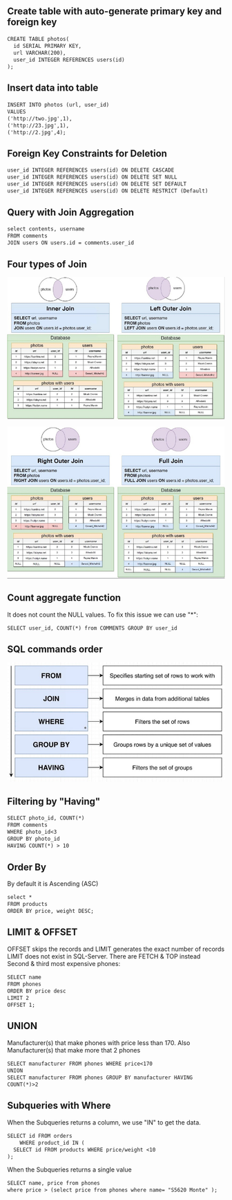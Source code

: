 ## Create table with auto-generate primary key and foreign key
    CREATE TABLE photos(
      id SERIAL PRIMARY KEY,
      url VARCHAR(200),
      user_id INTEGER REFERENCES users(id)
    );
    
## Insert data into table
    INSERT INTO photos (url, user_id)
    VALUES
    ('http://two.jpg',1),
    ('http://23.jpg',1),
    ('http://2.jpg',4);
    
## Foreign Key Constraints for Deletion
    user_id INTEGER REFERENCES users(id) ON DELETE CASCADE
    user_id INTEGER REFERENCES users(id) ON DELETE SET NULL
    user_id INTEGER REFERENCES users(id) ON DELETE SET DEFAULT
    user_id INTEGER REFERENCES users(id) ON DELETE RESTRICT (Default)
    
## Query with Join Aggregation   
    select contents, username
    FROM comments
    JOIN users ON users.id = comments.user_id

## Four types of Join  
![Jion1 Preview Shot](./Join1.JPG)

![Jion2 Preview Shot](./Join2.JPG)

## Count aggregate function
It does not count the NULL values. To fix this issue we can use "*":

    SELECT user_id, COUNT(*) from COMMENTS GROUP BY user_id

## SQL commands order 
![SQL Order Preview Shot](./SQLOrder.jpg)

## Filtering by "Having" 
    SELECT photo_id, COUNT(*)
    FROM comments
    WHERE photo_id<3
    GROUP BY photo_id
    HAVING COUNT(*) > 10
    
## Order By
By default it is Ascending (ASC)

    select *
    FROM products
    ORDER BY price, weight DESC;

## LIMIT & OFFSET
OFFSET skips the records and LIMIT generates the exact number of records  
LIMIT does not exist in SQL-Server. There are FETCH & TOP instead  
Second & third most expensive phones:

    SELECT name 
    FROM phones
    ORDER BY price desc
    LIMIT 2
    OFFSET 1;

## UNION
Manufacturer(s) that make phones with price less than 170. Also Manufacturer(s) that make more that 2 phones

    SELECT manufacturer FROM phones WHERE price<170
    UNION
    SELECT manufacturer FROM phones GROUP BY manufacturer HAVING COUNT(*)>2
    
 ## Subqueries  with Where
When the Subqueries  returns a column, we use "IN" to get the data.

    SELECT id FROM orders
        WHERE product_id IN (
      SELECT id FROM products WHERE price/weight <10
    );
    
When the Subqueries  returns a single value
    
    SELECT name, price from phones 
    where price > (select price from phones where name= "S5620 Monte" );
